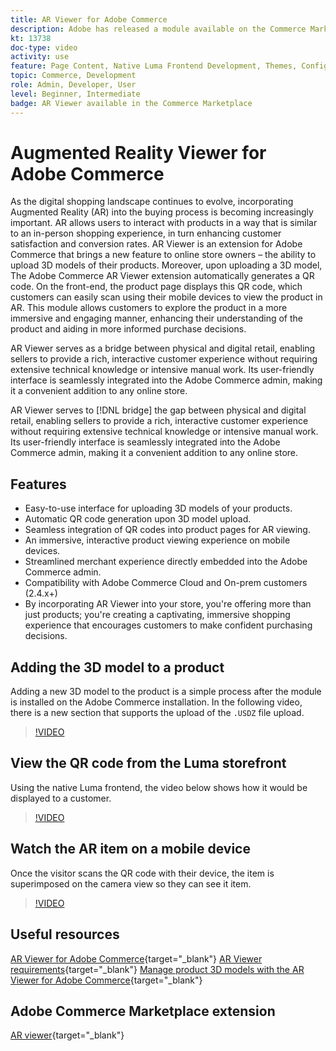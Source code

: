 ```yaml
---
title: AR Viewer for Adobe Commerce
description: Adobe has released a module available on the Commerce Marketplace to support Augmented Reality viewing.
kt: 13738
doc-type: video
activity: use
feature: Page Content, Native Luma Frontend Development, Themes, Configuration
topic: Commerce, Development
role: Admin, Developer, User
level: Beginner, Intermediate
badge: AR Viewer available in the Commerce Marketplace
---
```


# Augmented Reality Viewer for Adobe Commerce

As the digital shopping landscape continues to evolve, incorporating Augmented Reality (AR) into the buying process is becoming increasingly important. AR allows users to interact with products in a way that is similar to an in-person shopping experience, in turn enhancing customer satisfaction and conversion rates.
AR Viewer is an extension for Adobe Commerce that brings a new feature to online store owners – the ability to upload 3D models of their products. Moreover, upon uploading a 3D model, The Adobe Commerce AR Viewer extension automatically generates a QR code. On the front-end, the product page displays this QR code, which customers can easily scan using their mobile devices to view the product in AR. This module allows customers to explore the product in a more immersive and engaging manner, enhancing their understanding of the product and aiding in more informed purchase decisions.

AR Viewer serves as a bridge between physical and digital retail, enabling sellers to provide a rich, interactive customer experience without requiring extensive technical knowledge or intensive manual work. Its user-friendly interface is seamlessly integrated into the Adobe Commerce admin, making it a convenient addition to any online store.

AR Viewer serves to [!DNL bridge] the gap between physical and digital retail, enabling sellers to provide a rich, interactive customer experience without requiring extensive technical knowledge or intensive manual work. Its user-friendly interface is seamlessly integrated into the Adobe Commerce admin, making it a convenient addition to any online store.

## Features

- Easy-to-use interface for uploading 3D models of your products.
- Automatic QR code generation upon 3D model upload.
- Seamless integration of QR codes into product pages for AR viewing.
- An immersive, interactive product viewing experience on mobile devices.
- Streamlined merchant experience directly embedded into the Adobe Commerce admin.
- Compatibility with Adobe Commerce Cloud and On-prem customers (2.4.x+)
- By incorporating AR Viewer into your store, you're offering more than just products; you're creating a captivating, immersive shopping experience that encourages customers to make confident purchasing decisions. 

## Adding the 3D model to a product 

Adding a new 3D model to the product is a simple process after the module is installed on the Adobe Commerce installation.
In the following video, there is a new section that supports the upload of the `.USDZ` file upload.  

>[!VIDEO](https://video.tv.adobe.com/v/3422370&learn=on)

## View the QR code from the Luma storefront

Using the native Luma frontend, the video below shows how it would be displayed to a customer.

>[!VIDEO](https://video.tv.adobe.com/v/3422371&learn=on)

## Watch the AR item on a mobile device

Once the visitor scans the QR code with their device, the item is superimposed on the camera view so they can see it item. 

>[!VIDEO](https://video.tv.adobe.com/v/3422372learn=on)

## Useful resources

[AR Viewer for Adobe Commerce](https://experienceleague.adobe.com/docs/commerce-admin/catalog/products/digital-assets/product-3d-model/ar-viewer-overview.html){target="_blank"}
[AR Viewer requirements](https://experienceleague.adobe.com/docs/commerce-admin/catalog/products/digital-assets/product-3d-model/ar-viewer-requirements.html){target="_blank"}
[Manage product 3D models with the AR Viewer for Adobe Commerce](https://experienceleague.adobe.com/docs/commerce-admin/catalog/products/digital-assets/product-3d-model/ar-viewer-setup.html){target="_blank"}

## Adobe Commerce Marketplace extension

[AR viewer](https://commercemarketplace.adobe.com/magento-module-arviewer.html){target="_blank"}

